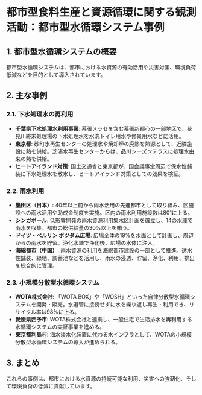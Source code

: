 # 都市型食料生産と資源循環に関する観測活動：都市型水循環システム事例

## 1. 都市型水循環システムの概要
都市型水循環システムは、都市における水資源の有効活用や災害対策、環境負荷低減などを目的として導入されています。

## 2. 主な事例

### 2.1. 下水処理水の再利用
- **千葉県下水処理水利用事業**: 幕張メッセを含む幕張新都心の一部地区で、花見川終末処理場の下水処理水を水洗トイレ用水や修景用水などに活用。
- **東京都**: 砂町水再生センターの処理水や焼却炉の廃熱を熱源として、近隣施設に熱を供給。芝浦水再生センターからは、品川シーズンテラスに処理水由来の熱を供給。
- **ヒートアイランド対策**: 国土交通省と東京都が、国会議事堂周辺で保水性舗装に下水処理水を散水し、ヒートアイランド対策としての効果を検証。

### 2.2. 雨水利用
- **墨田区（日本）**: 40年以上前から雨水活用の先進都市として取り組み、区施設への雨水活用や助成金制度を実施。区内の雨水利用施設数は801に上る。
- **シンガポール**: 低影響開発の雨水資源利用集水区計画を確立し、14の水庫で雨水を収集。都市の総供給量の30%以上を賄う。
- **ドイツ・ベルリン ポツダム広場**: 広場全体の19%を水面として計画し、周辺からの雨水を貯留。浄化水塘で浄化後、広場の水体に注入。
- **海綿都市（中国）**: 雨水資源の利用を海綿都市建設の一部として推進。透水性舗装、緑地、調蓄池などを活用し、雨水の浸透、貯留、浄化、利用、排出を総合的に管理。

### 2.3. 小規模分散型水循環システム
- **WOTA株式会社**: 「WOTA BOX」や「WOSH」といった自律分散型水循環システムを開発・販売。水道管に接続せずに水を繰り返し再生・利用でき、リサイクル率は98%に上る。
- **愛媛県西予市**: WOTA株式会社と連携し、一般住宅で生活排水を再利用する水循環システムの実証事業を進める。
- **東京都利島村**: 海水淡水化装置に代わる水インフラとして、WOTAの小規模分散型水循環システムの導入が進められる。

## 3. まとめ
これらの事例は、都市における水資源の持続可能な利用、災害への強靭化、そして環境負荷の低減に貢献しています。